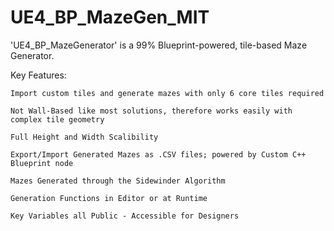 # UE4_BP_MazeGen_MIT


'UE4_BP_MazeGenerator' is a 99% Blueprint-powered, tile-based Maze Generator.

Key Features:

    Import custom tiles and generate mazes with only 6 core tiles required

    Not Wall-Based like most solutions, therefore works easily with complex tile geometry

    Full Height and Width Scalibility

    Export/Import Generated Mazes as .CSV files; powered by Custom C++ Blueprint node

    Mazes Generated through the Sidewinder Algorithm

    Generation Functions in Editor or at Runtime

    Key Variables all Public - Accessible for Designers

